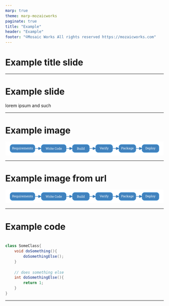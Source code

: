 ```yaml
---
marp: true
theme: marp-mozaicworks
paginate: true
title: "Example"
header: "Example"
footer: "©Mosaic Works All rights reserved https://mozaicworks.com"
---
```


# Example title slide

---

# Example slide 

lorem ipsum and such

---

# Example image

![](./dev-process.png)

---

# Example image from url

![](https://raw.githubusercontent.com/MozaicWorks/MW-slides-theme/refs/heads/master/dev-process.png)

---

# Example code

```java

class SomeClass{
    void doSomething(){
        doSomethingElse();
    }

    // does something else
    int doSomethingElse(){
        return 1;
    }
}
```
---

